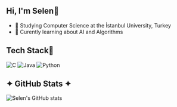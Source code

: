 ## Hi, I'm Selen🫧

- 🌱 Studying Computer Science at the İstanbul University, Turkey
- 💭 Curently learning about AI and Algorithms

## Tech Stack👾
![C](https://img.shields.io/badge/c-%2300599C.svg?style=for-the-badge&logo=c&logoColor=white)
![Java](https://img.shields.io/badge/java-%23ED8B00.svg?style=for-the-badge&logo=openjdk&logoColor=white)
![Python](https://img.shields.io/badge/python-3670A0?style=for-the-badge&logo=python&logoColor=ffdd54)

## ✦ GitHub Stats ✦

![Selen's GitHub stats](https://github-readme-stats.vercel.app/api?username=selenym&show_icons=true&theme=radical)
